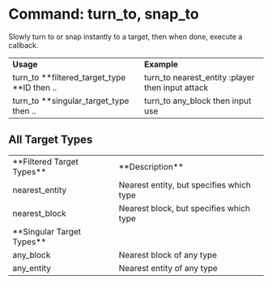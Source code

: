 # Command: turn_to, snap_to
Slowly turn to or snap instantly to a target, then when done, execute a callback.

<table>
  <tr>
   <td><strong>Usage</strong>
   </td>
   <td><strong>Example</strong>
   </td>
  </tr>
  <tr>
   <td>turn_to **filtered_target_type **ID then ..
   </td>
   <td>turn_to nearest_entity :player then input attack
   </td>
  </tr>
  <tr>
   <td>turn_to **singular_target_type then ..
   </td>
   <td>turn_to any_block then input use
   </td>
  </tr>
</table>

## All Target Types
<table>
  <tr>
   <td>**Filtered Target Types**

   </td>
   <td>**Description**

   </td>
  </tr>
  <tr>
   <td>nearest_entity

   </td>
   <td>Nearest entity, but specifies which type

   </td>
  </tr>
  <tr>
   <td>nearest_block

   </td>
   <td>Nearest block, but specifies which type

   </td>
  </tr>
  <tr>
   <td>**Singular Target Types**

   </td>
   <td>
   </td>
  </tr>
  <tr>
   <td>any_block

   </td>
   <td>Nearest block of any type

   </td>
  </tr>
  <tr>
   <td>any_entity

   </td>
   <td>Nearest entity of any type

   </td>
  </tr></table>
